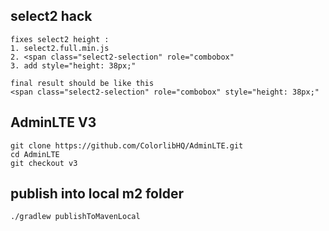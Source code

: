 ## select2 hack

```shell
fixes select2 height :
1. select2.full.min.js
2. <span class="select2-selection" role="combobox"
3. add style="height: 38px;"

final result should be like this
<span class="select2-selection" role="combobox" style="height: 38px;"
```

## AdminLTE V3

```text
git clone https://github.com/ColorlibHQ/AdminLTE.git
cd AdminLTE
git checkout v3
```

## publish into local m2 folder

```shell
./gradlew publishToMavenLocal
```
